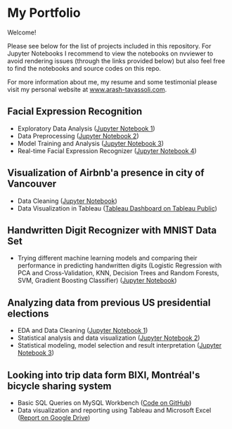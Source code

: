 # My Portfolio

Welcome!

Please see below for the list of projects included in this repository. For Jupyter Notebooks I recommend to view the notebooks on nvviewer to avoid rendering issues (through the links provided below) but also feel free to find the notebooks and source codes on this repo.

For more information about me, my resume and some testimonial please visit my personal website at www.arash-tavassoli.com.

## Facial Expression Recognition
- Exploratory Data Analysis ([Jupyter Notebook 1](https://nbviewer.jupyter.org/github/ArashTavassoli/Portfolio/blob/master/Facial%20Classification%20Recognition/Part%201%20-%20Exploratory%20Data%20Analysis.ipynb))
- Data Preprocessing ([Jupyter Notebook 2](https://nbviewer.jupyter.org/github/ArashTavassoli/Portfolio/blob/master/Facial%20Classification%20Recognition/Part%202%20-%20Data%20Preprocessing.ipynb))
- Model Training and Analysis ([Jupyter Notebook 3](https://nbviewer.jupyter.org/github/ArashTavassoli/Portfolio/blob/master/Facial%20Classification%20Recognition/Part%203%20-%20Model%20Training%20and%20Analysis.ipynb))
- Real-time Facial Expression Recognizer ([Jupyter Notebook 4](https://nbviewer.jupyter.org/github/ArashTavassoli/Portfolio/blob/master/Facial%20Classification%20Recognition/Part%204%20-%20Real-Time%20Facial%20Expression%20Recognition.ipynb))

## Visualization of Airbnb'a presence in city of Vancouver
- Data Cleaning ([Jupyter Notebook](https://nbviewer.jupyter.org/github/ArashTavassoli/Portfolio/blob/master/Airbnb%20Homes%20in%20Vancouver/Airbnb%20Homes%20in%20Vancouver%20%28Data%20Cleaning%29.ipynb))
- Data Visualization in Tableau ([Tableau Dashboard on Tableau Public](https://public.tableau.com/profile/arash.tavassoli#!/vizhome/AirbnbHomesinVancouver/Dashboard))

## Handwritten Digit Recognizer with MNIST Data Set
- Trying different machine learning models and comparing their performance in predicting handwritten digits (Logistic Regression with PCA and Cross-Validation, KNN, Decision Trees and Random Forests, SVM, Gradient Boosting Classifier) ([Jupyter Notebook](https://nbviewer.jupyter.org/github/ArashTavassoli/Portfolio/blob/master/Handwritten%20Digit%20Recognizer%20with%20MNIST%20Dataset/MNIST.ipynb))

## Analyzing data from previous US presidential elections
- EDA and Data Cleaning ([Jupyter Notebook 1](https://nbviewer.jupyter.org/github/ArashTavassoli/Portfolio/blob/master/Stats%20and%20Politics/Part%201%20-%20EDA%20and%20Data%20Cleaning.ipynb))
- Statistical analysis and data visualization ([Jupyter Notebook 2](https://nbviewer.jupyter.org/github/ArashTavassoli/Portfolio/blob/10bc315fe573290deb5b15e4e758e5f1e52b04a9/Stats%20and%20Politics/Part%202%20-%20Statistical%20Analysis.ipynb))
- Statistical modeling, model selection and result interpretation ([Jupyter Notebook 3](https://nbviewer.jupyter.org/github/ArashTavassoli/Portfolio/blob/master/Stats%20and%20Politics/Part%203%20-%20Statistical%20Modeling.ipynb))

## Looking into trip data form BIXI, Montréal's bicycle sharing system
- Basic SQL Queries on MySQL Workbench ([Code on GitHub](https://github.com/ArashTavassoli/Portfolio/blob/master/BIXI%20on%20MySQL/Bixi.sql))
- Data visualization and reporting using Tableau and Microsoft Excel ([Report on Google Drive](https://drive.google.com/file/d/1CNfuCZqQETO4b0F0JSJxIXTbflwQELfM/view))
